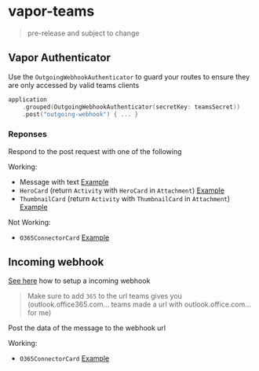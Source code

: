 # vapor-teams

> pre-release and subject to change

## Vapor Authenticator

Use the `OutgoingWebhookAuthenticator` to guard your routes to ensure they are only accessed by valid teams clients

```swift
application
    .grouped(OutgoingWebhookAuthenticator(secretKey: teamsSecret))
    .post("outgoing-webhook") { ... }
```

### Reponses

Respond to the post request with one of the following

Working:

- Message with text [Example](Sources/Example/main.swift#L12)
- `HeroCard` (return `Activity` with `HeroCard` in `Attachment`) [Example](Sources/Example/main.swift#L26)
- `ThumbnailCard` (return `Activity` with `ThumbnailCard` in `Attachment`) [Example](Sources/Example/main.swift#L39)

Not Working:

- `O365ConnectorCard` [Example](Sources/Example/main.swift#L56)

## Incoming webhook

[See here](https://docs.microsoft.com/en-us/microsoftteams/platform/webhooks-and-connectors/how-to/add-incoming-webhook) how to setup a incoming webhook

> Make sure to add `365` to the url teams gives you (outlook.office365.com... teams made a url with outlook.office.com... for me)

Post the data of the message to the webhook url

Working:

- `O365ConnectorCard` [Example](Sources/Example/main.swift)
